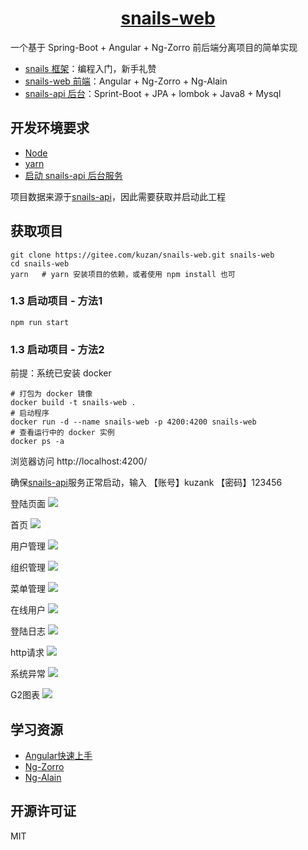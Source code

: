 <h1 align="center"><a href="https://gitee.com/kuzan/snails-web">snails-web</a></h1>
一个基于 Spring-Boot + Angular + Ng-Zorro 前后端分离项目的简单实现

- [snails 框架](https://gitee.com/kuzan/snails)：编程入门，新手礼赞
- [snails-web 前端](https://gitee.com/kuzan/snails-web)：Angular + Ng-Zorro + Ng-Alain
- [snails-api 后台](https://gitee.com/kuzan/snails-api)：Sprint-Boot + JPA + lombok + Java8 + Mysql

## 开发环境要求
- [Node](https://nodejs.org/zh-cn/)
- [yarn](https://yarn.bootcss.com/)
- [启动 snails-api 后台服务](https://gitee.com/kuzan/snails-api)

项目数据来源于[snails-api](https://gitee.com/kuzan/snails-api)，因此需要获取并启动此工程

## 获取项目

```shell
git clone https://gitee.com/kuzan/snails-web.git snails-web
cd snails-web
yarn   # yarn 安装项目的依赖，或者使用 npm install 也可
```

### 1.3 启动项目 - 方法1
```shell
npm run start
```

### 1.3 启动项目 - 方法2
前提：系统已安装 docker
```shell
# 打包为 docker 镜像
docker build -t snails-web .
# 启动程序
docker run -d --name snails-web -p 4200:4200 snails-web
# 查看运行中的 docker 实例
docker ps -a 
```

浏览器访问 http://localhost:4200/

确保[snails-api](https://gitee.com/kuzan/snails-api)服务正常启动，输入 【账号】kuzank 【密码】123456

登陆页面
![](https://tva1.sinaimg.cn/large/006tNbRwgy1gay9bm9jpej31cq0u079f.jpg)

首页
![](https://tva1.sinaimg.cn/large/006tNbRwgy1gb31ak9yfqj31h20u047a.jpg)

用户管理
![](https://tva1.sinaimg.cn/large/006tNbRwgy1gay9drj5xjj31ck0u00y9.jpg)

组织管理
![](https://tva1.sinaimg.cn/large/006tNbRwgy1gay9e8m16nj31cn0u0grh.jpg)

菜单管理
![](https://tva1.sinaimg.cn/large/006tNbRwgy1gay9etun63j31cr0u07aq.jpg)

在线用户
![](https://tva1.sinaimg.cn/large/006tNbRwgy1gay9fj317qj31cu0u00yf.jpg)

登陆日志
![](https://tva1.sinaimg.cn/large/006tNbRwgy1gay9g2nz92j31cn0u017t.jpg)

http请求
![](https://tva1.sinaimg.cn/large/006tNbRwgy1gay9gmcmiaj31cp0u0n8p.jpg)

系统异常
![](https://tva1.sinaimg.cn/large/006tNbRwgy1gay9h9q1vzj31cm0u0qa5.jpg)

G2图表
![](https://tva1.sinaimg.cn/large/006tNbRwgy1gay9hwyfesj31ct0u0q9m.jpg)

## 学习资源
- [Angular快速上手](https://angular.cn/guide/quickstart)
- [Ng-Zorro](https://ng.ant.design/docs/introduce/zh)
- [Ng-Alain](https://ng-alain.com/)


## 开源许可证
MIT
